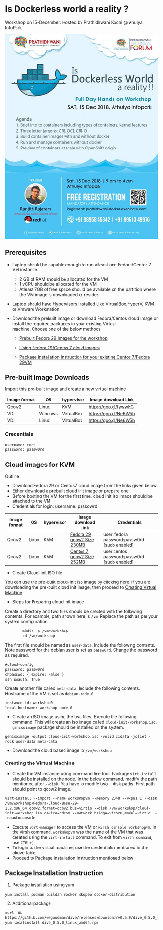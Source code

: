 # Is Dockerless world a reality ?
Workshop on 15-December.  Hosted by Prathidhwani Kochi @ Ahulya InfoPark

![Event registration Details](eventposter.jpg)


## Prerequisites
- Laptop should be capable enough to run atleast one Fedora/Centos 7 VM instance.
    - 2 GB of RAM should be allocated for the VM
    - 1 vCPU should be allocated for the VM
    - Atleast 7GB of free space should be available on the partition where the VM image is downloaded or resides. 
- Laptop should have Hypervisors installed Like VirtualBox,HyperV, KVM or Vmware Workstation
- Download the prebuilt image or download Fedora/Centos cloud image or install the required packages in your existing Virtual  
   machine. Choose one of the below methods
    
    - [Prebuilt Fedora 29 Images for the workshop](#Prebuilt-Image-Downloads)
  
    - [Using Fedora 29/Centos 7 cloud images](#Cloud-images-for-KVM)
  
    - [Package installation instruction for your existing Centos 7/Fedora 29VM](#Package-Installation-Instruction)
  
  

## Pre-built Image Downloads

Import this pre-built image and create a new virtual machine

Image format| OS  | hypervisor | Image download Link
------------| ----|------------|-------
Qcow2| Linux | KVM| https://goo.gl/fywwKG
VDI|Windows|VirtualBox|https://goo.gl/Ne6W5b
VDI|Linux|VirtualBox|https://goo.gl/Ne6W5b

### Credentials
~~~
username: root
password: passw0rd
~~~

## Cloud images for KVM

Outline

- Download Fedora 29 or Centos7 cloud image from the links given below
- Either download a prebuilt cloud init image or prepare one
- Before booting the VM for the first time, cloud init iso image should be attached to the VM
- Credentials for login: username:        passowrd


Image format| OS  | hypervisor | Image download Link|Credentials
------------| ----|------------|--------------------|------------
Qcow2| Linux | KVM| [Fedora 29 qcow2 Size 230MB](https://download.fedoraproject.org/pub/fedora/linux/releases/29/Cloud/x86_64/images/Fedora-Cloud-Base-29-1.2.x86_64.qcow2)| user: fedora password:passw0rd [sudo enabled]
Qcow2|Linux|KVM|[Centos 7 qcow2 Size 252MB](https://cloud.centos.org/centos/7/images/CentOS-7-x86_64-GenericCloud.qcow2.xz)| user:centos password:passw0rd [sudo enabled]


- Create Cloud-init ISO file

You can use the pre-built cloud-init iso image by clicking [here](https://github.com/ranjithrajaram/prathidhwaniworkshop/blob/master/cloud-init-workshop.iso?raw=true). If you are downloading the pre-built cloud init image, then proceed to [Creating Virtual Machine](#creating-the-virtual-machine)

- Steps for Preparing cloud init image 

Create a directory and two files should be created with the following contents. For example, path shown here is `/vm`. Replace the path as per your system configuration

~~~
        mkdir -p /vm/workshop
        cd /vm/workshop
~~~

The first file should be named as `user-data`. Include the following contents. Note password for the debian user is set as `passw0rd`. Change the password as required.

~~~
#cloud-config
password: passw0rd
chpasswd: { expire: False }
ssh_pwauth: True
~~~

Create another file called `meta-data`. Include the following contents. Hostname of the VM is set as `debian-node-0`

~~~
instance-id: workshop0
local-hostname: workshop-node-0
~~~
- Create an ISO image using the two files. Execute the following command. This will create an iso image called `cloud-init-workshop.iso`. `genisoimage` package should be installed on the system.
~~~
genisoimage -output cloud-init-workshop.iso -volid cidata -joliet -rock user-data meta-data
~~~
- Download the cloud based image to `/vm/workshop`

### Creating the Virtual Machine

- Create the VM instance using command line tool. Package `virt-install` should be installed on the node. In the below command, modify the path mentioned after `--disk`. You have to modify two --disk paths. First path should point to qcow2 image.
~~~
virt-install --import --name workshopvm --memory 2048 --vcpus 1 --disk /vm/workshop/Fedora-Cloud-Base-29-1.2.x86_64.qcow2,format=qcow2,bus=virtio --disk /vm/workshop/cloud-init-workshop.iso,device=cdrom --network bridge=virbr0,model=virtio  --noautoconsole
~~~

- Execute `virt-manager` to access the VM or `virsh console workshopvm`. In the virsh command, `workshopvm` was the name of the VM that was created using the `virt-install` command. To exit from `virsh command`, use `CTRL+]`
- To login to the virtual machine, use the credentials mentioned in the above table.
- Proceed to Package installation Instruction mentioned below

## Package Installation Instruction

1. Package installation using yum
~~~
yum install podman buildah docker skopeo docker-distribution
~~~
2. Additional package
~~~
curl -OL https://github.com/wagoodman/dive/releases/download/v0.5.0/dive_0.5.0_linux_amd64.rpm
yum localinstall dive_0.5.0_linux_amd64.rpm
~~~



